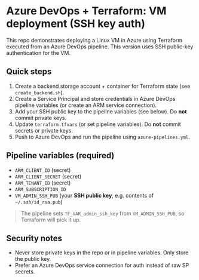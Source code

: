 # Azure DevOps + Terraform: VM deployment (SSH key auth)


This repo demonstrates deploying a Linux VM in Azure using Terraform executed from an Azure DevOps pipeline. This version uses SSH public-key authentication for the VM.


## Quick steps
1. Create a backend storage account + container for Terraform state (see `create_backend.sh`).
2. Create a Service Principal and store credentials in Azure DevOps pipeline variables (or create an ARM service connection).
3. Add your SSH public key to the pipeline variables (see below). Do **not** commit private keys.
4. Update `terraform.tfvars` (or set pipeline variables). Do **not** commit secrets or private keys.
5. Push to Azure DevOps and run the pipeline using `azure-pipelines.yml`.


## Pipeline variables (required)
- `ARM_CLIENT_ID` (secret)
- `ARM_CLIENT_SECRET` (secret)
- `ARM_TENANT_ID` (secret)
- `ARM_SUBSCRIPTION_ID`
- `VM_ADMIN_SSH_PUB` (your **SSH public key**, e.g. contents of `~/.ssh/id_rsa.pub`)


> The pipeline sets `TF_VAR_admin_ssh_key` from `VM_ADMIN_SSH_PUB`, so Terraform will pick it up.


## Security notes
- Never store private keys in the repo or in pipeline variables. Only store the public key.
- Prefer an Azure DevOps service connection for auth instead of raw SP secrets.